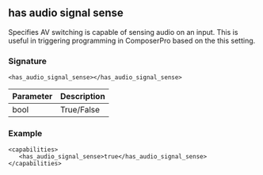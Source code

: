 ## has audio signal sense

Specifies AV switching is capable of sensing audio on an input.  This is useful in triggering programming in ComposerPro based on the this setting.


### Signature

`<has_audio_signal_sense></has_audio_signal_sense>`


| Parameter | Description |
| --- | --- |
| bool | True/False |


### Example

```
<capabilities>
   <has_audio_signal_sense>true</has_audio_signal_sense>
</capabilities>
```

